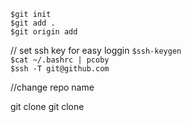 `$git init` <br>
`$git add . `<br>
`$git origin add `<br>


// set ssh key for easy loggin
`$ssh-keygen` <br>
`$cat ~/.bashrc | pcoby` <br>
`$ssh -T git@github.com` <br>




//change repo name

git clone 
git clone <url>
